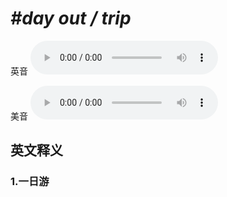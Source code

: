 # ***\#day out / trip*** 
英音
<audio src="./media/day out  trip1_AAC.aac" controls="controls"></audio>

美音
<audio src="./media/day out  trip2_AAC.aac" controls="controls"></audio>



  

英文释义
---
### 1.**一日游**  


